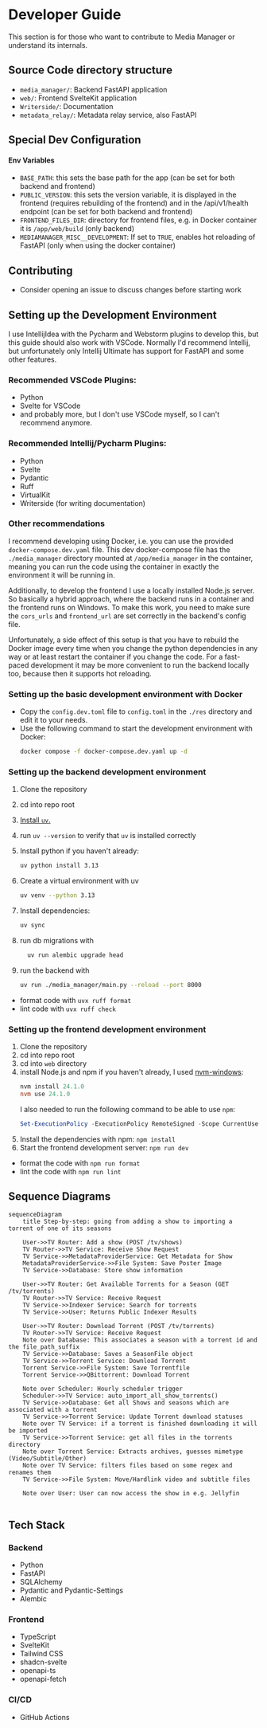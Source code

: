 # Developer Guide

This section is for those who want to contribute to Media Manager or understand its internals.

## Source Code directory structure

- `media_manager/`: Backend FastAPI application
- `web/`: Frontend SvelteKit application
- `Writerside/`: Documentation
- `metadata_relay/`: Metadata relay service, also FastAPI

## Special Dev Configuration

#### Env Variables

- `BASE_PATH`: this sets the base path for the app (can be set for both backend and frontend)
- `PUBLIC_VERSION`: this sets the version variable, it is displayed in the frontend (requires rebuilding of the
  frontend) and in the /api/v1/health endpoint (can be set for both backend and frontend)
- `FRONTEND_FILES_DIR`: directory for frontend files, e.g. in Docker container it is `/app/web/build` (only backend)
- `MEDIAMANAGER_MISC__DEVELOPMENT`: If set to `TRUE`, enables hot reloading of FastAPI (only when using the docker container)

## Contributing

- Consider opening an issue to discuss changes before starting work

## Setting up the Development Environment

I use IntellijIdea with the Pycharm and Webstorm plugins to develop this, but this guide should also work with VSCode.
Normally I'd recommend Intellij, but unfortunately only Intellij Ultimate has support for FastAPI and some other
features.

### Recommended VSCode Plugins:

- Python
- Svelte for VSCode
- and probably more, but I don't use VSCode myself, so I can't recommend anymore.

### Recommended Intellij/Pycharm Plugins:

- Python
- Svelte
- Pydantic
- Ruff
- VirtualKit
- Writerside (for writing documentation)

### Other recommendations

I recommend developing using Docker, i.e. you can use the provided `docker-compose.dev.yaml` file. This dev
docker-compose file has the `./media_manager` directory mounted at `/app/media_manager` in the container, meaning you
can run the code using the container in exactly the environment it will be running in.

Additionally, to develop the frontend I use a locally installed Node.js server. So basically a hybrid approach, where
the backend runs in a container and the frontend runs on Windows. To make this work, you need to make sure the
`cors_urls` and `frontend_url` are set correctly in the backend's config file.

Unfortunately, a side effect of this setup is that you have to rebuild the Docker image every time when you change the
python dependencies in any way or at least restart the container if you change the code. For a fast-paced development it
may be more convenient to run the backend locally too, because then it supports hot reloading.

### Setting up the basic development environment with Docker

- Copy the `config.dev.toml` file to `config.toml` in the `./res` directory and edit it to your needs.
- Use the following command to start the development environment with Docker:
    ```bash
    docker compose -f docker-compose.dev.yaml up -d
    ```

### Setting up the backend development environment

1. Clone the repository
2. cd into repo root
3. [Install `uv`.](https://docs.astral.sh/uv/getting-started/installation/)
4. run `uv --version` to verify that `uv` is installed correctly
5. Install python if you haven't already:
    ```bash
    uv python install 3.13
    ```
6. Create a virtual environment with uv
    ```bash
    uv venv --python 3.13
    ```

7. Install dependencies:
    ```bash
    uv sync
    ```

8. run db migrations with
    ```bash
      uv run alembic upgrade head
   ```

9. run the backend with
    ```bash
    uv run ./media_manager/main.py --reload --port 8000
    ```

- format code with `uvx ruff format`
- lint code with `uvx ruff check`

### Setting up the frontend development environment

1. Clone the repository
2. cd into repo root
3. cd into `web` directory
4. install Node.js and npm if you haven't already, I
   used [nvm-windows](https://github.com/coreybutler/nvm-windows?tab=readme-ov-file):
    ```powershell
    nvm install 24.1.0
    nvm use 24.1.0
    ```
   I also needed to run the following command to be able to use `npm`:
   ```powershell
   Set-ExecutionPolicy -ExecutionPolicy RemoteSigned -Scope CurrentUser
   ```
5. Install the dependencies with npm: `npm install`
6. Start the frontend development server: `npm run dev`

- format the code with `npm run format`
- lint the code with `npm run lint`

## Sequence Diagrams

```mermaid
sequenceDiagram
    title Step-by-step: going from adding a show to importing a torrent of one of its seasons
    
    User->>TV Router: Add a show (POST /tv/shows)
    TV Router->>TV Service: Receive Show Request
    TV Service->>MetadataProviderService: Get Metadata for Show
    MetadataProviderService->>File System: Save Poster Image
    TV Service->>Database: Store show information

    User->>TV Router: Get Available Torrents for a Season (GET /tv/torrents)
    TV Router->>TV Service: Receive Request
    TV Service->>Indexer Service: Search for torrents
    TV Service->>User: Returns Public Indexer Results

    User->>TV Router: Download Torrent (POST /tv/torrents)
    TV Router->>TV Service: Receive Request
    Note over Database: This associates a season with a torrent id and the file_path_suffix
    TV Service->>Database: Saves a SeasonFile object
    TV Service->>Torrent Service: Download Torrent
    Torrent Service->>File System: Save Torrentfile
    Torrent Service->>QBittorrent: Download Torrent

    Note over Scheduler: Hourly scheduler trigger
    Scheduler->>TV Service: auto_import_all_show_torrents()
    TV Service->>Database: Get all Shows and seasons which are associated with a torrent
    TV Service->>Torrent Service: Update Torrent download statuses
    Note over TV Service: if a torrent is finished downloading it will be imported
    TV Service->>Torrent Service: get all files in the torrents directory
    Note over Torrent Service: Extracts archives, guesses mimetype (Video/Subtitle/Other)
    Note over TV Service: filters files based on some regex and renames them
    TV Service->>File System: Move/Hardlink video and subtitle files

    Note over User: User can now access the show in e.g. Jellyfin


```

## Tech Stack

### Backend

- Python
- FastAPI
- SQLAlchemy
- Pydantic and Pydantic-Settings
- Alembic

### Frontend

- TypeScript
- SvelteKit
- Tailwind CSS
- shadcn-svelte
- openapi-ts
- openapi-fetch

### CI/CD

- GitHub Actions
